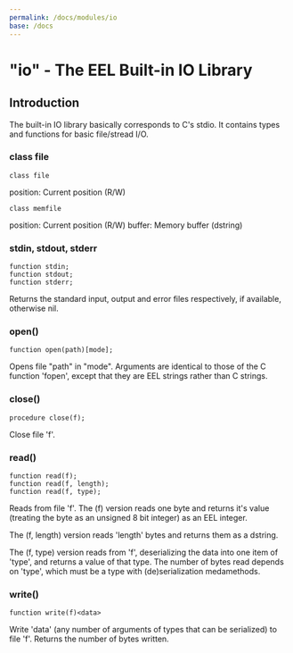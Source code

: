 ```yaml
---
permalink: /docs/modules/io
base: /docs
---
```


"io" - The EEL Built-in IO Library
==================================


Introduction
------------
The built-in IO library basically corresponds to C's stdio.
It contains types and functions for basic file/stread I/O.



### class file

```eel
class file
```

position:	Current position (R/W)

```eel
class memfile
```

position:	Current position (R/W)
buffer:		Memory buffer (dstring)



### stdin, stdout, stderr

```eel
function stdin;
function stdout;
function stderr;
```

Returns the standard input, output and error files
respectively, if available, otherwise nil.



### open()

```eel
function open(path)[mode];
```

Opens file "path" in "mode". Arguments are identical to those
of the C function 'fopen', except that they are EEL strings
rather than C strings.



### close()
```eel
procedure close(f);
```

Close file 'f'.



### read()

```eel
function read(f);
function read(f, length);
function read(f, type);
```

Reads from file 'f'. The (f) version reads one byte and
returns it's value (treating the byte as an unsigned 8 bit
integer) as an EEL integer.

The (f, length) version reads 'length' bytes and returns
them as a dstring.

The (f, type) version reads from 'f', deserializing the
data into one item of 'type', and returns a value of that
type. The number of bytes read depends on 'type', which must
be a type with (de)serialization medamethods.



### write()
```eel
function write(f)<data>
```

Write 'data' (any number of arguments of types that can be
serialized) to file 'f'. Returns the number of bytes written.